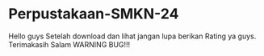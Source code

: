 # Perpustakaan-SMKN-24
Hello guys Setelah download dan lihat jangan lupa berikan Rating ya guys. Terimakasih Salam WARNING BUG!!!
